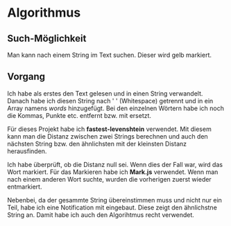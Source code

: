 # Algorithmus

## Such-Möglichkeit

Man kann nach einem String im Text suchen. Dieser wird gelb markiert.

## Vorgang

Ich habe als erstes den Text gelesen und in einen String verwandelt.
Danach habe ich diesen String nach ' ' (Whitespace) getrennt und in ein Array namens _words_ hinzugefügt. Bei den einzelnen Wörtern habe ich noch die Kommas, Punkte etc. entfernt bzw. mit ersetzt.

Für dieses Projekt habe ich **fastest-levenshtein** verwendet. Mit diesem kann man die Distanz zwischen zwei Strings berechnen und auch den nächsten String bzw. den ähnlichsten mit der kleinsten Distanz herausfinden.

Ich habe überprüft, ob die Distanz null sei. Wenn dies der Fall war, wird das Wort markiert. Für das Markieren habe ich **Mark.js** verwendet.
Wenn man nach einem anderen Wort suchte, wurden die vorherigen zuerst wieder entmarkiert.

Nebenbei, da der gesammte String übereinstimmen muss und nicht nur ein Teil, habe ich eine Notification mit eingebaut. Diese zeigt den ähnlichstne String an. Damit habe ich auch den Algorihtmus recht verwendet.
